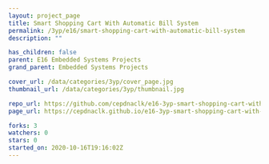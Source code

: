 ```yaml
---
layout: project_page
title: Smart Shopping Cart With Automatic Bill System
permalink: /3yp/e16/smart-shopping-cart-with-automatic-bill-system
description: ""

has_children: false
parent: E16 Embedded Systems Projects
grand_parent: Embedded Systems Projects

cover_url: /data/categories/3yp/cover_page.jpg
thumbnail_url: /data/categories/3yp/thumbnail.jpg

repo_url: https://github.com/cepdnaclk/e16-3yp-smart-shopping-cart-with-automatic-bill-system
page_url: https://cepdnaclk.github.io/e16-3yp-smart-shopping-cart-with-automatic-bill-system

forks: 3
watchers: 0
stars: 0
started_on: 2020-10-16T19:16:02Z
---
```



